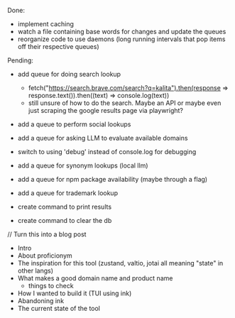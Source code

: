 Done:

- implement caching
- watch a file containing base words for changes and update the queues
- reorganize code to use daemons (long running intervals that pop items off their respective queues)

Pending:

- add queue for doing search lookup
  - fetch("https://search.brave.com/search?q=kalita").then(response => response.text()).then((text) => console.log(text))
  - still unsure of how to do the search. Maybe an API or maybe even just scraping the google results page via playwright?
- add a queue to perform social lookups
- add a queue for asking LLM to evaluate available domains

- switch to using 'debug' instead of console.log for debugging

- add a queue for synonym lookups (local llm)
- add a queue for npm package availability (maybe through a flag)
- add a queue for trademark lookup

- create command to print results

- create command to clear the db

// Turn this into a blog post

- Intro
- About proficionym
- The inspiration for this tool (zustand, valtio, jotai all meaning "state" in other langs)
- What makes a good domain name and product name
  - things to check
- How I wanted to build it (TUI using ink)
- Abandoning ink
- The current state of the tool

